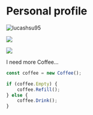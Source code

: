 # Personal profile

<p align="left"> <img src="https://komarev.com/ghpvc/?username=lucashsu95&label=Profile%20views&color=0e75b6&style=flat" alt="lucashsu95" /> </p>

![](https://github-readme-stats-git-masterrstaa-rickstaa.vercel.app/api?username=lucashsu95&show_icons=true&hide=issues&&bg_color=0D1117&text_color=c9d1d9&icon_color=67c&title_color=67c&hide_border=false&count_private=true&hide_rank=true&include_all_commits=true)

![](https://github-readme-stats-git-masterrstaa-rickstaa.vercel.app/api/top-langs?username=lucashsu95&show_icons=true&hide=html,jupyter%20Notebook&layout=compact&langs_count=5&bg_color=0D1117&text_color=c9d1d9&icon_color=ff3860&title_color=67c&hide_border=false)

I need more Coffee...
```javascript
const coffee = new Coffee();

if (coffee.Empty) {
    coffee.Refill();
} else {
    coffee.Drink();
}
```
